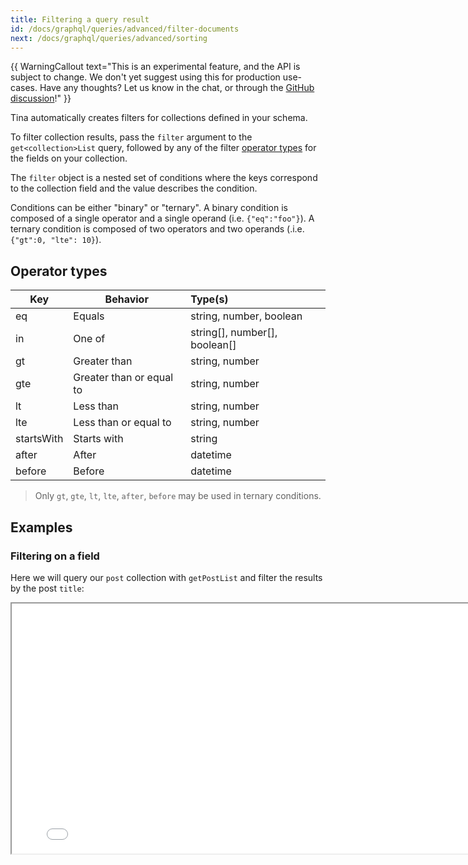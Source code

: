 ```yaml
---
title: Filtering a query result
id: /docs/graphql/queries/advanced/filter-documents
next: /docs/graphql/queries/advanced/sorting
---
```

{{ WarningCallout text="This is an experimental feature, and the API is subject to change. We don't yet suggest using this for production use-cases. Have any thoughts? Let us know in the chat, or through the [GitHub discussion](https://github.com/tinacms/tinacms/discussions/)!" }}

Tina automatically creates filters for collections defined in your schema.

To filter collection results, pass the `filter` argument to the `get<collection>List` query, followed by any of the filter [operator types](/docs/graphql/queries/advanced/filter-documents/#operator-types) for the fields on your collection.

The `filter` object is a nested set of conditions where the keys correspond to the collection field and the value describes the condition.

Conditions can be either "binary" or "ternary". A binary condition is composed of a single operator and a single operand (i.e. `{"eq":"foo"}`). A ternary condition is composed of two operators and two operands (.i.e. `{"gt":0, "lte": 10}`).

## Operator types

| Key        | Behavior                 | Type(s)                       |
|------------|--------------------------|:------------------------------|
| eq         | Equals                   | string, number, boolean       |
| in         | One of                   | string[], number[], boolean[] |
| gt         | Greater than             | string, number                |
| gte        | Greater than or equal to | string, number                |
| lt         | Less than                | string, number                |
| lte        | Less than or equal to    | string, number                |
| startsWith | Starts with              | string                        |
| after      | After                    | datetime                      |
| before     | Before                   | datetime                      |

> Only `gt`, `gte`, `lt`, `lte`, `after`, `before` may be used in ternary conditions.

## Examples

### Filtering on a field

Here we will query our `post` collection with `getPostList` and filter the results by the post `title`:

<iframe width="800" height="400" loading="lazy" src="/api/graphiql/?query=%7B%0A%20%20getPostList(filter%3A%20%7B%0A%20%20%20%20title%3A%20%7B%0A%20%20%20%20%20%20startsWith%3A%20%22Vote%22%0A%20%20%20%20%7D%0A%20%20%7D)%20%7B%0A%20%20%20%20edges%20%7B%0A%20%20%20%20%20%20node%20%7B%0A%20%20%20%20%20%20%20%20id%0A%20%20%20%20%20%20%20%20data%20%7B%0A%20%20%20%20%20%20%20%20%20%20title%0A%20%20%20%20%20%20%20%20%20%20category%0A%20%20%20%20%20%20%20%20%7D%0A%20%20%20%20%20%20%7D%0A%20%20%20%20%7D%0A%20%20%7D%0A%7D%0A" /> 

### Filtering on a field with the IN operator

Here we will query our `post` collection with `getPostList` and filter the results so that only members of the specified `category` are returned:

<iframe width="800" height="400" loading="lazy" src="/api/graphiql/?query=%7B%0A%20%20getPostList(filter%3A%20%7B%0A%20%20%20%20category%3A%20%7B%0A%20%20%20%20%20%20in%3A%20%5B%22politics%22%5D%0A%20%20%20%20%7D%0A%20%20%7D)%20%7B%0A%20%20%20%20edges%20%7B%0A%20%20%20%20%20%20node%20%7B%0A%20%20%20%20%20%20%20%20id%0A%20%20%20%20%20%20%20%20data%20%7B%0A%20%20%20%20%20%20%20%20%20%20title%0A%20%20%20%20%20%20%20%20%20%20category%0A%20%20%20%20%20%20%20%20%7D%0A%20%20%20%20%20%20%7D%0A%20%20%20%20%7D%0A%20%20%7D%0A%7D%0A" />

### Filtering on a date range

Here we will query our `post` collection with `getPostList` and filter the results so that only posts with a `date` between the specified range are returned:

<iframe width="800" height="400" loading="lazy" src="/api/graphiql/?query=%7B%0A%20%20getPostList(filter%3A%20%7B%0A%20%20%20%20date%3A%20%7B%0A%20%20%20%20%20%20after%3A%20%222022-06-01T07%3A00%3A00.000Z%22%2C%20%0A%20%20%20%20%20%20before%3A%20%222022-06-30T07%3A00%3A00.000Z%22%0A%20%20%20%20%7D%2C%0A%20%20%7D)%20%7B%0A%20%20%20%20edges%20%7B%0A%20%20%20%20%20%20node%20%7B%0A%20%20%20%20%20%20%20%20id%0A%20%20%20%20%20%20%20%20data%20%7B%0A%20%20%20%20%20%20%20%20%20%20title%0A%20%20%20%20%20%20%20%20%20%20category%0A%20%20%20%20%20%20%20%20%7D%0A%20%20%20%20%20%20%7D%0A%20%20%20%20%7D%0A%20%20%7D%0A%7D%0A" />

### Filtering on multiple fields

It is possible to filter on multiple fields. Multiple conditions are currently treated as a boolean `AND` operation. Here we will query our `post` collection with `getPostList` and filter the results by `category` and `title`:

<iframe width="800" height="400" loading="lazy" src="/api/graphiql/?query=%7B%0A%20%20getPostList(filter%3A%20%7B%0A%20%20%20%20category%3A%20%7Bin%3A%20%5B%22politics%22%5D%7D%2C%0A%20%20%20%20title%3A%20%7BstartsWith%3A%20%22Vote%22%7D%0A%20%20%7D)%20%7B%0A%20%20%20%20edges%20%7B%0A%20%20%20%20%20%20node%20%7B%0A%20%20%20%20%20%20%20%20id%0A%20%20%20%20%20%20%20%20data%20%7B%0A%20%20%20%20%20%20%20%20%20%20title%0A%20%20%20%20%20%20%20%20%20%20category%0A%20%20%20%20%20%20%20%20%7D%0A%20%20%20%20%20%20%7D%0A%20%20%20%20%7D%0A%20%20%7D%0A%7D%0A" />

#### Filtering on a reference

Here we will query our `post` collection with `getPostList`, and filtering on the referenced `author`'s name:

<iframe width="800" height="400" loading="lazy" src="/api/graphiql/?query=%7B%0A%20%20getPostList(filter%3A%20%7B%0A%20%20%20%20author%3A%20%7B%0A%20%20%20%20%20%20author%3A%20%7B%0A%20%20%20%20%20%20%20%20name%3A%20%7B%0A%20%20%20%20%20%20%20%20%20%20eq%3A%20%22Napolean%22%0A%20%20%20%20%20%20%20%20%7D%0A%20%20%20%20%20%20%7D%0A%20%20%20%20%7D%0A%20%20%7D)%20%7B%0A%20%20%20%20edges%20%7B%0A%20%20%20%20%20%20node%20%7B%0A%20%20%20%20%20%20%20%20id%0A%20%20%20%20%20%20%20%20data%20%7B%0A%20%20%20%20%20%20%20%20%20%20title%0A%20%20%20%20%20%20%20%20%20%20category%0A%20%20%20%20%20%20%20%20%7D%0A%20%20%20%20%20%20%7D%0A%20%20%20%20%7D%0A%20%20%7D%0A%7D%0A" />
